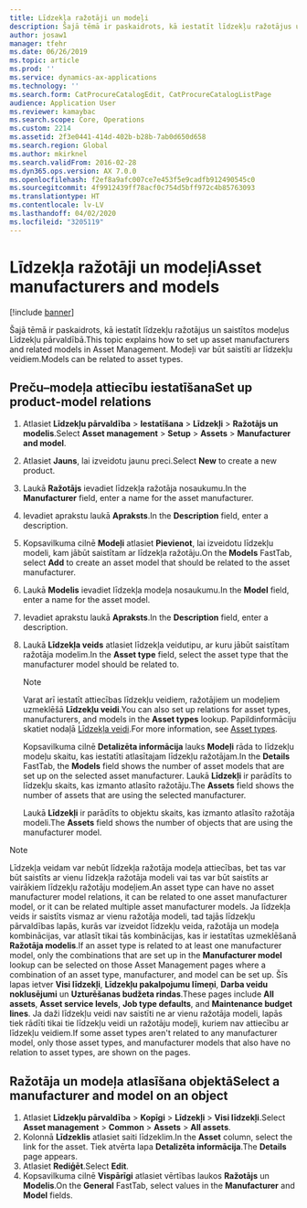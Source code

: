 ```yaml
---
title: Līdzekļa ražotāji un modeļi
description: Šajā tēmā ir paskaidrots, kā iestatīt līdzekļu ražotājus un saistītos modeļus Līdzekļu pārvaldībā.
author: josaw1
manager: tfehr
ms.date: 06/26/2019
ms.topic: article
ms.prod: ''
ms.service: dynamics-ax-applications
ms.technology: ''
ms.search.form: CatProcureCatalogEdit, CatProcureCatalogListPage
audience: Application User
ms.reviewer: kamaybac
ms.search.scope: Core, Operations
ms.custom: 2214
ms.assetid: 2f3e0441-414d-402b-b28b-7ab0d650d658
ms.search.region: Global
ms.author: mkirknel
ms.search.validFrom: 2016-02-28
ms.dyn365.ops.version: AX 7.0.0
ms.openlocfilehash: f2ef8a9afc007ce7e453f5e9cadfb912490545c0
ms.sourcegitcommit: 4f9912439ff78acf0c754d5bff972c4b85763093
ms.translationtype: HT
ms.contentlocale: lv-LV
ms.lasthandoff: 04/02/2020
ms.locfileid: "3205119"
---
```

# <a name="asset-manufacturers-and-models"></a><span data-ttu-id="52819-103">Līdzekļa ražotāji un modeļi</span><span class="sxs-lookup"><span data-stu-id="52819-103">Asset manufacturers and models</span></span>

[!include [banner](../../includes/banner.md)]

 

<span data-ttu-id="52819-104">Šajā tēmā ir paskaidrots, kā iestatīt līdzekļu ražotājus un saistītos modeļus Līdzekļu pārvaldībā.</span><span class="sxs-lookup"><span data-stu-id="52819-104">This topic explains how to set up asset manufacturers and related models in Asset Management.</span></span> <span data-ttu-id="52819-105">Modeļi var būt saistīti ar līdzekļu veidiem.</span><span class="sxs-lookup"><span data-stu-id="52819-105">Models can be related to asset types.</span></span>

## <a name="set-up-product-model-relations"></a><span data-ttu-id="52819-106">Preču–modeļa attiecību iestatīšana</span><span class="sxs-lookup"><span data-stu-id="52819-106">Set up product-model relations</span></span>

1. <span data-ttu-id="52819-107">Atlasiet **Līdzekļu pārvaldība** \> **Iestatīšana** \> **Līdzekļi** \> **Ražotājs un modelis**.</span><span class="sxs-lookup"><span data-stu-id="52819-107">Select **Asset management** \> **Setup** \> **Assets** \> **Manufacturer and model**.</span></span>
2. <span data-ttu-id="52819-108">Atlasiet **Jauns**, lai izveidotu jaunu preci.</span><span class="sxs-lookup"><span data-stu-id="52819-108">Select **New** to create a new product.</span></span>
3. <span data-ttu-id="52819-109">Laukā **Ražotājs** ievadiet līdzekļa ražotāja nosaukumu.</span><span class="sxs-lookup"><span data-stu-id="52819-109">In the **Manufacturer** field, enter a name for the asset manufacturer.</span></span>
4. <span data-ttu-id="52819-110">Ievadiet aprakstu laukā **Apraksts**.</span><span class="sxs-lookup"><span data-stu-id="52819-110">In the **Description** field, enter a description.</span></span>
5. <span data-ttu-id="52819-111">Kopsavilkuma cilnē **Modeļi** atlasiet **Pievienot**, lai izveidotu līdzekļu modeli, kam jābūt saistītam ar līdzekļa ražotāju.</span><span class="sxs-lookup"><span data-stu-id="52819-111">On the **Models** FastTab, select **Add** to create an asset model that should be related to the asset manufacturer.</span></span>
6. <span data-ttu-id="52819-112">Laukā **Modelis** ievadiet līdzekļa modeļa nosaukumu.</span><span class="sxs-lookup"><span data-stu-id="52819-112">In the **Model** field, enter a name for the asset model.</span></span>
7. <span data-ttu-id="52819-113">Ievadiet aprakstu laukā **Apraksts**.</span><span class="sxs-lookup"><span data-stu-id="52819-113">In the **Description** field, enter a description.</span></span>
8. <span data-ttu-id="52819-114">Laukā **Līdzekļa veids** atlasiet līdzekļa veidutipu, ar kuru jābūt saistītam ražotāja modelim.</span><span class="sxs-lookup"><span data-stu-id="52819-114">In the **Asset type** field, select the asset type that the manufacturer model should be related to.</span></span>

    > [!NOTE]
    > <span data-ttu-id="52819-115">Varat arī iestatīt attiecības līdzekļu veidiem, ražotājiem un modeļiem uzmeklēšā **Līdzekļu veidi**.</span><span class="sxs-lookup"><span data-stu-id="52819-115">You can also set up relations for asset types, manufacturers, and models in the **Asset types** lookup.</span></span> <span data-ttu-id="52819-116">Papildinformāciju skatiet nodaļā [Līdzekļa veidi](../setup-for-objects/object-types.md).</span><span class="sxs-lookup"><span data-stu-id="52819-116">For more information, see [Asset types](../setup-for-objects/object-types.md).</span></span>

    <span data-ttu-id="52819-117">Kopsavilkuma cilnē **Detalizēta informācija** lauks **Modeļi** rāda to līdzekļu modeļu skaitu, kas iestatīti atlasītajam līdzekļu ražotājam.</span><span class="sxs-lookup"><span data-stu-id="52819-117">In the **Details** FastTab, the **Models** field shows the number of asset models that are set up on the selected asset manufacturer.</span></span> <span data-ttu-id="52819-118">Laukā **Līdzekļi** ir parādīts to līdzekļu skaits, kas izmanto atlasīto ražotāju.</span><span class="sxs-lookup"><span data-stu-id="52819-118">The **Assets** field shows the number of assets that are using the selected manufacturer.</span></span>
    
    <span data-ttu-id="52819-119">Laukā **Līdzekļi** ir parādīts to objektu skaits, kas izmanto atlasīto ražotāja modeli.</span><span class="sxs-lookup"><span data-stu-id="52819-119">The **Assets** field shows the number of objects that are using the manufacturer model.</span></span>

> [!NOTE]
> <span data-ttu-id="52819-120">Līdzekļa veidam var nebūt līdzekļa ražotāja modeļa attiecības, bet tas var būt saistīts ar vienu līdzekļa ražotāja modeli vai tas var būt saistīts ar vairākiem līdzekļu ražotāju modeļiem.</span><span class="sxs-lookup"><span data-stu-id="52819-120">An asset type can have no asset manufacturer model relations, it can be related to one asset manufacturer model, or it can be related multiple asset manufacturer models.</span></span> <span data-ttu-id="52819-121">Ja līdzekļa veids ir saistīts vismaz ar vienu ražotāja modeli, tad tajās līdzekļu pārvaldības lapās, kurās var izveidot līdzekļu veida, ražotāja un modeļa kombinācijas, var atlasīt tikai tās kombinācijas, kas ir iestatītas uzmeklēšanā **Ražotāja modelis**.</span><span class="sxs-lookup"><span data-stu-id="52819-121">If an asset type is related to at least one manufacturer model, only the combinations that are set up in the **Manufacturer model** lookup can be selected on those Asset Management pages where a combination of an asset type, manufacturer, and model can be set up.</span></span> <span data-ttu-id="52819-122">Šīs lapas ietver **Visi līdzekļi**, **Līdzekļu pakalpojumu līmeņi**, **Darba veidu noklusējumi** un **Uzturēšanas budžeta rindas**.</span><span class="sxs-lookup"><span data-stu-id="52819-122">These pages include **All assets**, **Asset service levels**, **Job type defaults**, and **Maintenance budget lines**.</span></span> <span data-ttu-id="52819-123">Ja daži līdzekļu veidi nav saistīti ne ar vienu ražotāja modeli, lapās tiek rādīti tikai tie līdzekļu veidi un ražotāju modeļi, kuriem nav attiecību ar līdzekļu veidiem.</span><span class="sxs-lookup"><span data-stu-id="52819-123">If some asset types aren't related to any manufacturer model, only those asset types, and manufacturer models that also have no relation to asset types, are shown on the pages.</span></span>

## <a name="select-a-manufacturer-and-model-on-an-object"></a><span data-ttu-id="52819-124">Ražotāja un modeļa atlasīšana objektā</span><span class="sxs-lookup"><span data-stu-id="52819-124">Select a manufacturer and model on an object</span></span>

1. <span data-ttu-id="52819-125">Atlasiet **Līdzekļu pārvaldība** \> **Kopīgi** \> **Līdzekļi** \> **Visi līdzekļi**.</span><span class="sxs-lookup"><span data-stu-id="52819-125">Select **Asset management** \> **Common** \> **Assets** \> **All assets**.</span></span>
2. <span data-ttu-id="52819-126">Kolonnā **Līdzeklis** atlasiet saiti līdzeklim.</span><span class="sxs-lookup"><span data-stu-id="52819-126">In the **Asset** column, select the link for the asset.</span></span> <span data-ttu-id="52819-127">Tiek atvērta lapa **Detalizēta informācija**.</span><span class="sxs-lookup"><span data-stu-id="52819-127">The **Details** page appears.</span></span>
3. <span data-ttu-id="52819-128">Atlasiet **Rediģēt**.</span><span class="sxs-lookup"><span data-stu-id="52819-128">Select **Edit**.</span></span>
4. <span data-ttu-id="52819-129">Kopsavilkuma cilnē **Vispārīgi** atlasiet vērtības laukos **Ražotājs** un **Modelis**.</span><span class="sxs-lookup"><span data-stu-id="52819-129">On the **General** FastTab, select values in the **Manufacturer** and **Model** fields.</span></span>

